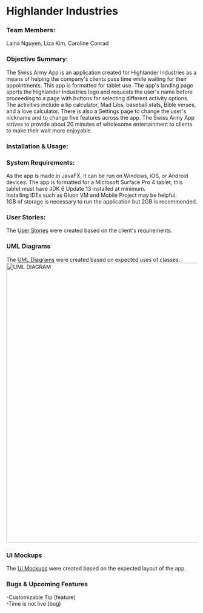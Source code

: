# Highlander Industries
### Team Members:  
Laina Nguyen, Liza Kim, Caroline Conrad

### Objective Summary:
The Swiss Army App is an application created for Highlander Industries as a means of helping the company's clients pass time while waiting for their appointments. This app is formatted for tablet use. The app's landing page sports the Highlander Industries logo and requests the user's name before proceeding to a page with buttons for selecting different activity options. The activities include a tip calculator, Mad Libs, baseball stats, Bible verses, and a love calculator. There is also a Settings page to change the user's nickname and to change five features across the app. The Swiss Army App strives to provide about 20 minutes of wholesome entertainment to clients to make their wait more enjoyable. 

### Installation & Usage:

### System Requirements:
As the app is made in JavaFX, it can be run on Windows, iOS, or Android devices. The app is formatted for a Microsoft Surface Pro 4 tablet; this tablet must have JDK 6 Update 13 installed at minimum.<br />
Installing IDEs such as Gluon VM and Mobile Project may be helpful.<br />
1GB of storage is necessary to run the application but 2GB is recommended.

### User Stories:
The <a href="https://www.figma.com/file/wA9F2tL9kpyJ02dGjgbBEI/CIS-332%3A-Final-Proj-%7C-Swiss-Army-App?node-id=37-110" target="_blank">User Stories</a> were created based on the client's requirements.

### UML Diagrams
The <a href="https://www.figma.com/file/wA9F2tL9kpyJ02dGjgbBEI/C>IS-332%3A-Final-Proj-%7C-Swiss-Army-App?node-id=28-110&t=SDeHwCu5MOkNYESU-0" target="_blank">UML Diagrams</a> were created based on expected uses of classes. <img width="737" alt="UML DIAGRAM" src="https://user-images.githubusercontent.com/125468464/235384188-fcdd0143-5857-428a-ac8b-07cbd02c0c5c.png">



### UI Mockups
The <a href="https://www.figma.com/file/wA9F2tL9kpyJ02dGjgbBEI/CIS-332%3A-Final-Proj-%7C-Swiss-Army-App?node-id=0-1&t=q5UQZMyribt1AIKf-0" target="_blank"> UI Mockups</a> were created based on the expected layout of the app.

### Bugs & Upcoming Features
-Customizable Tip (feature)<br/>
-Time is not live (bug)

